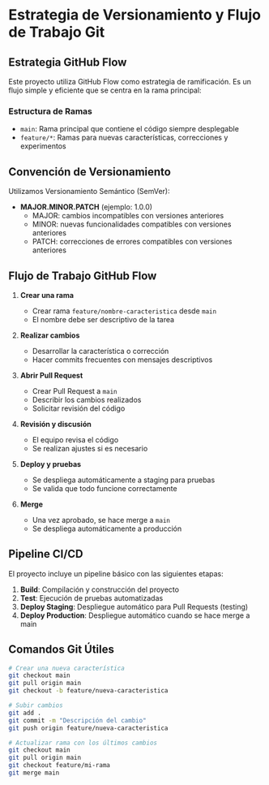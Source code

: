 # Estrategia de Versionamiento y Flujo de Trabajo Git

## Estrategia GitHub Flow

Este proyecto utiliza GitHub Flow como estrategia de ramificación. Es un flujo simple y eficiente que se centra en la rama principal:

### Estructura de Ramas

- `main`: Rama principal que contiene el código siempre desplegable
- `feature/*`: Ramas para nuevas características, correcciones y experimentos

## Convención de Versionamiento

Utilizamos Versionamiento Semántico (SemVer):

- **MAJOR.MINOR.PATCH** (ejemplo: 1.0.0)
  - MAJOR: cambios incompatibles con versiones anteriores
  - MINOR: nuevas funcionalidades compatibles con versiones anteriores
  - PATCH: correcciones de errores compatibles con versiones anteriores

## Flujo de Trabajo GitHub Flow

1. **Crear una rama**
   - Crear rama `feature/nombre-caracteristica` desde `main`
   - El nombre debe ser descriptivo de la tarea

2. **Realizar cambios**
   - Desarrollar la característica o corrección
   - Hacer commits frecuentes con mensajes descriptivos

3. **Abrir Pull Request**
   - Crear Pull Request a `main`
   - Describir los cambios realizados
   - Solicitar revisión del código

4. **Revisión y discusión**
   - El equipo revisa el código
   - Se realizan ajustes si es necesario

5. **Deploy y pruebas**
   - Se despliega automáticamente a staging para pruebas
   - Se valida que todo funcione correctamente

6. **Merge**
   - Una vez aprobado, se hace merge a `main`
   - Se despliega automáticamente a producción

## Pipeline CI/CD

El proyecto incluye un pipeline básico con las siguientes etapas:

1. **Build**: Compilación y construcción del proyecto
2. **Test**: Ejecución de pruebas automatizadas
3. **Deploy Staging**: Despliegue automático para Pull Requests (testing)
4. **Deploy Production**: Despliegue automático cuando se hace merge a main

## Comandos Git Útiles

```bash
# Crear una nueva característica
git checkout main
git pull origin main
git checkout -b feature/nueva-caracteristica

# Subir cambios
git add .
git commit -m "Descripción del cambio"
git push origin feature/nueva-caracteristica

# Actualizar rama con los últimos cambios
git checkout main
git pull origin main
git checkout feature/mi-rama
git merge main
```
